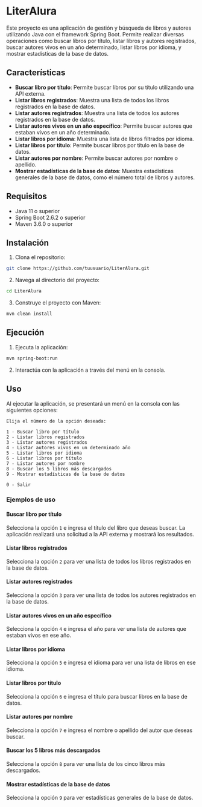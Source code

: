 # LiterAlura

Este proyecto es una aplicación de gestión y búsqueda de libros y autores utilizando Java con el framework Spring Boot. Permite realizar diversas operaciones como buscar libros por título, listar libros y autores registrados, buscar autores vivos en un año determinado, listar libros por idioma, y mostrar estadísticas de la base de datos.

## Características

- **Buscar libro por título**: Permite buscar libros por su título utilizando una API externa.
- **Listar libros registrados**: Muestra una lista de todos los libros registrados en la base de datos.
- **Listar autores registrados**: Muestra una lista de todos los autores registrados en la base de datos.
- **Listar autores vivos en un año específico**: Permite buscar autores que estaban vivos en un año determinado.
- **Listar libros por idioma**: Muestra una lista de libros filtrados por idioma.
- **Listar libros por título**: Permite buscar libros por título en la base de datos.
- **Listar autores por nombre**: Permite buscar autores por nombre o apellido.
- **Mostrar estadísticas de la base de datos**: Muestra estadísticas generales de la base de datos, como el número total de libros y autores.

## Requisitos

- Java 11 o superior
- Spring Boot 2.6.2 o superior
- Maven 3.6.0 o superior

## Instalación

1. Clona el repositorio:

```bash
git clone https://github.com/tuusuario/LiterAlura.git
```

2. Navega al directorio del proyecto:

```bash
cd LiterAlura
```

3. Construye el proyecto con Maven:

```bash
mvn clean install
```

## Ejecución

1. Ejecuta la aplicación:

```bash
mvn spring-boot:run
```

2. Interactúa con la aplicación a través del menú en la consola.

## Uso

Al ejecutar la aplicación, se presentará un menú en la consola con las siguientes opciones:

```
Elija el número de la opción deseada:

1 - Buscar libro por título
2 - Listar libros registrados
3 - Listar autores registrados
4 - Listar autores vivos en un determinado año
5 - Listar libros por idioma
6 - Listar libros por título
7 - Listar autores por nombre
8 - Buscar los 5 libros más descargados
9 - Mostrar estadísticas de la base de datos

0 - Salir
```

### Ejemplos de uso

#### Buscar libro por título

Selecciona la opción `1` e ingresa el título del libro que deseas buscar. La aplicación realizará una solicitud a la API externa y mostrará los resultados.

#### Listar libros registrados

Selecciona la opción `2` para ver una lista de todos los libros registrados en la base de datos.

#### Listar autores registrados

Selecciona la opción `3` para ver una lista de todos los autores registrados en la base de datos.

#### Listar autores vivos en un año específico

Selecciona la opción `4` e ingresa el año para ver una lista de autores que estaban vivos en ese año.

#### Listar libros por idioma

Selecciona la opción `5` e ingresa el idioma para ver una lista de libros en ese idioma.

#### Listar libros por título

Selecciona la opción `6` e ingresa el título para buscar libros en la base de datos.

#### Listar autores por nombre

Selecciona la opción `7` e ingresa el nombre o apellido del autor que deseas buscar.

#### Buscar los 5 libros más descargados

Selecciona la opción `8` para ver una lista de los cinco libros más descargados.

#### Mostrar estadísticas de la base de datos

Selecciona la opción `9` para ver estadísticas generales de la base de datos.



